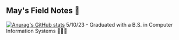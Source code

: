 ## May's Field Notes 📔

[![Anurag's GitHub stats](https://github-readme-stats.vercel.app/api?username=afoshiok)](https://github.com/anuraghazra/github-readme-stats)
5/10/23 - Graduated with a B.S. in Computer Information Systems 👨🏾‍🎓
